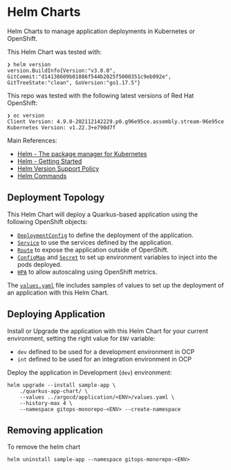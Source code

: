 # Helm Charts

Helm Charts to manage application deployments in Kubernetes or OpenShift.

This Helm Chart was tested with:

```shell
❯ helm version
version.BuildInfo{Version:"v3.8.0", GitCommit:"d14138609b01886f544b2025f5000351c9eb092e", GitTreeState:"clean", GoVersion:"go1.17.5"}
```

This repo was tested with the following latest versions of Red Hat OpenShift:

```shell
❯ oc version
Client Version: 4.9.0-202112142229.p0.g96e95ce.assembly.stream-96e95ce
Kubernetes Version: v1.22.3+e790d7f
```

Main References:

* [Helm - The package manager for Kubernetes](https://helm.sh/)
* [Helm - Getting Started](https://helm.sh/docs/chart_template_guide/getting_started/)
* [Helm Version Support Policy](https://helm.sh/docs/topics/version_skew/)
* [Helm Commands](https://helm.sh/docs/helm/)

## Deployment Topology

This Helm Chart will deploy a Quarkus-based application using the following OpenShift objects:

* [`DeploymentConfig`](./quarkus-app-chart/templates/deploymentconfig.yaml) to define the deployment of the application.
* [`Service`](./quarkus-app-chart/templates/service.yaml) to use the services defined by the application.
* [`Route`](./quarkus-app-chart/templates/route.yaml) to expose the application outside of OpenShift.
* [`ConfigMap`](./quarkus-app-chart/templates/configmap.yaml) and [`Secret`](./quarkus-app-chart/templates/secret.yaml) to
set up environment variables to inject into the pods deployed.
* [`HPA`](./quarkus-app-chart/templates/hpa.yaml) to allow autoscaling using OpenShift metrics.

The [`values.yaml`](./quarkus-app-chart/values.yaml) file includes samples of values to set up
the deployment of an application with this Helm Chart.

## Deploying Application

Install or Upgrade the application with this Helm Chart for your current environment, setting the
right value for `ENV` variable:

* `dev` defined to be used for a development environment in OCP
* `int` defined to be used for an integration environment in OCP

Deploy the application in Development (`dev`) environment:

```shell
helm upgrade --install sample-app \
    ./quarkus-app-chart/ \
    --values ../argocd/application/<ENV>/values.yaml \
    --history-max 4 \
    --namespace gitops-monorepo-<ENV> --create-namespace
```

## Removing application

To remove the helm chart

```shell
helm uninstall sample-app --namespace gitops-monorepo-<ENV>
```
